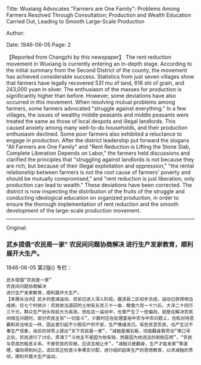 Title: Wuxiang Advocates "Farmers are One Family": Problems Among Farmers Resolved Through Consultation; Production and Wealth Education Carried Out, Leading to Smooth Large-Scale Production

Author:

Date: 1946-06-05
Page: 2

【Reported from Changzhi by this newspaper】 The rent reduction movement in Wuxiang is currently entering an in-depth stage. According to the initial summary from the Second District of the county, the movement has achieved considerable success. Statistics from just seven villages show that farmers have legally recovered 531 mu of land, 616 shi of grain, and 243,000 yuan in silver. The enthusiasm of the masses for production is significantly higher than before. However, some deviations have also occurred in this movement. When resolving mutual problems among farmers, some farmers advocated "struggle against everything." In a few villages, the issues of wealthy middle peasants and middle peasants were treated the same as those of local despots and illegal landlords. This caused anxiety among many well-to-do households, and their production enthusiasm declined. Some poor farmers also exhibited a reluctance to engage in production. After the district leadership put forward the slogans "All Farmers are One Family" and "Rent Reduction is Lifting the Stone Slab, Complete Liberation Depends on Labor," the farmers held discussions and clarified the principles that "struggling against landlords is not because they are rich, but because of their illegal exploitation and oppression," "the rental relationship between farmers is not the root cause of farmers' poverty and should be mutually compromised," and "rent reduction is just liberation, only production can lead to wealth." These deviations have been corrected. The district is now inspecting the distribution of the fruits of the struggle and conducting ideological education on organized production, in order to ensure the thorough implementation of rent reduction and the smooth development of the large-scale production movement.



<hr /> 

Original: 


### 武乡提倡“农民是一家”  农民间问题协商解决  进行生产发家教育，顺利展开大生产。

1946-06-05
第2版()
专栏：

    武乡提倡“农民是一家”
    农民间问题协商解决
    进行生产发家教育，顺利展开大生产。
    【本报长治讯】武乡的查减运动，目前已进入深入阶段。据该县二区初步总结，运动已获得相当成绩。仅七个村统计：农民依法退回的土地有五百三十一亩，粮食六百一十六石，大洋二十四万三千元，群众生产劲头较前大为高涨。但在这一运动中，也曾产生了一些偏向，就是在解决农民间相互问题时，部分农民主张“一切皆斗”，少数村庄在处理富裕中农与中农问题上，也和对待恶霸和非法地主一样，因此曾引起不少殷实户的不安，生产情绪消沉。有些贫苦农民，也产生过不事生产现象，自区的领导上提出“天下农民是一家”，“减租是揭石板，彻底翻身靠劳动”等口号之后，农民进行了讨论，弄清了“斗地主不是因为他有钱，而是因为他违法的剥削压榨”，“农民与农民的租息关系，不是农民的穷根，应该互相让步”，“减租只是翻身，生产才能发家”等道理，偏向得到纠正。该区现正检查斗争果实分配，进行组织起来生产的思想教育，以求减租的贯彻，顺利开展大生产运动。
